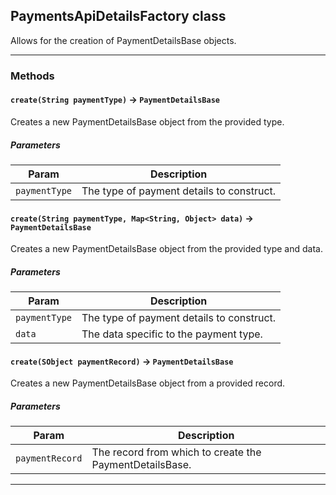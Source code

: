 ## PaymentsApiDetailsFactory class

Allows for the creation of PaymentDetailsBase objects.

---
### Methods
<!-- panels:start -->
<!-- div:left-panel -->
#### `create(String paymentType)` → `PaymentDetailsBase`

Creates a new PaymentDetailsBase object from the provided type.
##### Parameters
|Param|Description|
|-----|-----------|
|`paymentType` |  The type of payment details to construct. |

<!-- panels:end -->
<!-- panels:start -->
<!-- div:left-panel -->
#### `create(String paymentType, Map<String, Object> data)` → `PaymentDetailsBase`

Creates a new PaymentDetailsBase object from the provided type and data.
##### Parameters
|Param|Description|
|-----|-----------|
|`paymentType` |  The type of payment details to construct. |
|`data` |  The data specific to the payment type. |

<!-- panels:end -->
<!-- panels:start -->
<!-- div:left-panel -->
#### `create(SObject paymentRecord)` → `PaymentDetailsBase`

Creates a new PaymentDetailsBase object from a provided record.
##### Parameters
|Param|Description|
|-----|-----------|
|`paymentRecord` |  The record from which to create the PaymentDetailsBase. |

<!-- panels:end -->
---
